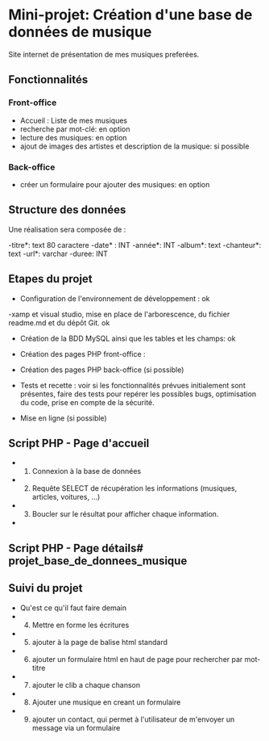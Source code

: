 # Mini-projet: Création d'une base de données de musique
 
Site internet de présentation de mes musiques preferées.
 
## Fonctionnalités
 
### Front-office
- Accueil : Liste de mes musiques
- recherche par mot-clé: en option
- lecture des musiques: en option
- ajout de images des artistes et description de la musique: si possible
 
### Back-office
- créer un formulaire pour ajouter des musiques: en option

## Structure des données
 
Une réalisation sera composée de :

-titre*: text 80 caractere
-date* : INT
-année*: INT
-album*: text
-chanteur*: text
-url*: varchar
-duree: INT

 
## Etapes du projet
 
- Configuration de l'environnement de développement : ok

-xamp et visual studio, mise en place de l'arborescence, du fichier readme.md et du dépôt Git. ok

- Création de la BDD MySQL ainsi que les tables et les champs:  ok

- Création des pages PHP front-office : 

- Création des pages PHP 
back-office (si possible)
- Tests et recette : voir si les fonctionnalités prévues initialement sont présentes, faire des tests pour repérer les possibles bugs, optimisation du code, prise en compte de la sécurité.
- Mise en ligne (si possible)
 
## Script PHP - Page d'accueil
 
- 1) Connexion à la base de données
- 2) Requête SELECT de récupération les informations (musiques, articles, voitures, ...)
- 3) Boucler sur le résultat pour afficher chaque information.
-
## Script PHP - Page détails# projet_base_de_donnees_musique



## Suivi du projet
- Qu'est ce qu'il faut faire demain
-  4) Mettre en forme les écritures
- 5) ajouter à la page de balise html standard
- 6) ajouter un formulaire html en haut de page pour rechercher par mot-titre
- 7) ajouter le clib a chaque chanson
- 8) Ajouter une musique en creant un formulaire
- 9) ajouter un contact, qui permet à l'utilisateur de m'envoyer un message via un formulaire

